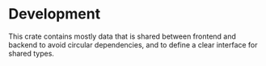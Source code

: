 # Development

This crate contains mostly data that is shared between frontend and backend to avoid circular dependencies, and to define a clear interface for shared types.

